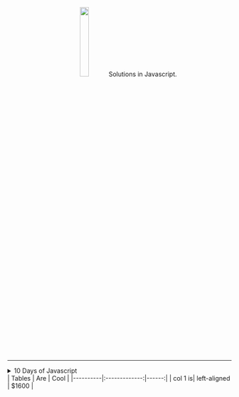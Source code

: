 <p align="center">
    <img src="https://user-images.githubusercontent.com/36775083/68088284-4a53a780-fe3c-11e9-8cc7-8b9341d9f831.png"
    width="20%" height="20%"/>
  Solutions in Javascript.
</p>
<hr></hr>
<details><summary>10 Days of Javascript</summary>
   <p>    

   </p>
 </details>
| Tables | Are | Cool | |----------|:-------------:|------:| | col 1 is| left-aligned | $1600 |
